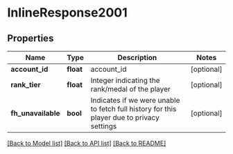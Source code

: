 # InlineResponse2001

## Properties
Name | Type | Description | Notes
------------ | ------------- | ------------- | -------------
**account_id** | **float** | account_id | [optional] 
**rank_tier** | **float** | Integer indicating the rank/medal of the player | [optional] 
**fh_unavailable** | **bool** | Indicates if we were unable to fetch full history for this player due to privacy settings | [optional] 

[[Back to Model list]](../README.md#documentation-for-models) [[Back to API list]](../README.md#documentation-for-api-endpoints) [[Back to README]](../README.md)


